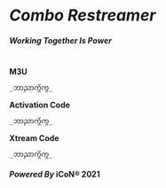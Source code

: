 # **_Combo Restreamer_**
#### _Working Together Is Power_
#
#

**M3U** 
```markdown
_ဘာညာကွိကွ_
```

**Activation Code**
```markdown
_ဘာညာကွိကွ_
```

**Xtream Code**
```markdown
_ဘာညာကွိကွ_
```

#### _Powered By_ iCoN® 2021
